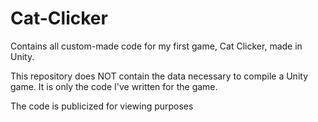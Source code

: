 # Cat-Clicker
Contains all custom-made code for my first game, Cat Clicker, made in Unity.

This repository does NOT contain the data necessary to compile a Unity game. It is only the code I've written for the game.

The code is publicized for viewing purposes
